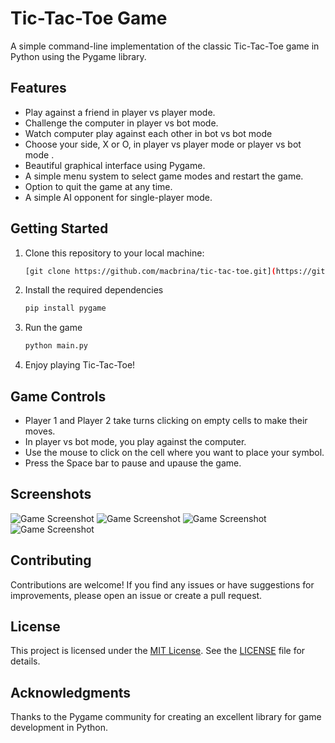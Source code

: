 # Tic-Tac-Toe Game

A simple command-line implementation of the classic Tic-Tac-Toe game in Python using the Pygame library.

## Features

- Play against a friend in player vs player mode.
- Challenge the computer in player vs bot mode.
- Watch computer play against each other in bot vs bot mode
- Choose your side, X or O, in player vs player mode or player vs bot mode .
- Beautiful graphical interface using Pygame.
- A simple menu system to select game modes and restart the game.
- Option to quit the game at any time.
- A simple AI opponent for single-player mode.

## Getting Started

1. Clone this repository to your local machine:

   ```bash
   [git clone https://github.com/macbrina/tic-tac-toe.git](https://github.com/macbrina/TicTacToe.git)
   
2. Install the required dependencies
   
   ```bash
   pip install pygame

3. Run the game
   
   ```bash
   python main.py
   
4. Enjoy playing Tic-Tac-Toe!

## Game Controls

- Player 1 and Player 2 take turns clicking on empty cells to make their moves.
- In player vs bot mode, you play against the computer.
- Use the mouse to click on the cell where you want to place your symbol.
- Press the Space bar to pause and upause the game.

## Screenshots

![Game Screenshot](screenshots/Screenshot1.png)
![Game Screenshot](screenshots/Screenshot2.png)
![Game Screenshot](screenshots/Screenshot3.png)
![Game Screenshot](screenshots/Screenshot4.png)

## Contributing

Contributions are welcome! If you find any issues or have suggestions for improvements, please open an issue or create a pull request.

## License

This project is licensed under the [MIT License](LICENSE). See the [LICENSE](LICENSE) file for details.

## Acknowledgments

Thanks to the Pygame community for creating an excellent library for game development in Python.

